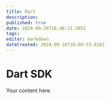 ```yaml
---
title: Dart
description: 
published: true
date: 2024-09-26T16:48:21.585Z
tags: 
editor: markdown
dateCreated: 2024-09-26T16:08:33.818Z
---
```


# Dart SDK
Your content here